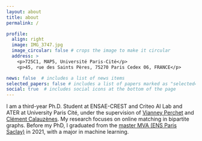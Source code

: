 ```yaml
---
layout: about
title: about
permalink: /

profile:
  align: right
  image: IMG_3747.jpg
  image_circular: false # crops the image to make it circular
  address: >
    <p>725C1, MAP5, Université Paris-Cité</p>
    <p>45, rue des Saints Pères, 75270 Paris Cedex 06, FRANCE</p>

news: false  # includes a list of news items
selected_papers: false # includes a list of papers marked as "selected={true}"
social: true  # includes social icons at the bottom of the page
---
```


I am a third-year Ph.D. Student at ENSAE-CREST and Criteo AI Lab and ATER at University Paris Cité, under the supervision of [Vianney Perchet](https://www.ensae.fr/faculty/670-vianney-perchet) and [Clément Calauzènes](https://scholar.google.ca/citations?user=lFsKnyUAAAAJ&hl=en). My research focuses on online matching in bipartite graphs. Before my PhD, I graduated from the [master MVA (ENS Paris Saclay)](https://www.master-mva.com) in 2021, with a major in machine learning.
